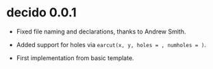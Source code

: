 # decido 0.0.1

* Fixed file naming and declarations, thanks to Andrew Smith. 

* Added support for holes via `earcut(x, y, holes = , numholes = )`.

* First implementation from basic template. 
